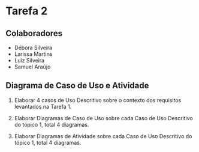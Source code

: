 # Tarefa 2

## Colaboradores

- Débora Silveira
- Larissa Martins
- Luiz Silveira
- Samuel Araújo

## Diagrama de Caso de Uso e Atividade

1. Elaborar 4 casos de Uso Descritivo sobre o contexto dos requisitos levantados na Tarefa 1.

2. Elaborar Diagramas de Caso de Uso sobre cada Caso de Uso Descritivo do tópico 1, total 4 diagramas.

3. Elaborar Diagramas de Atividade sobre cada Caso de Uso Descritivo do tópico 1, total 4 diagramas.
